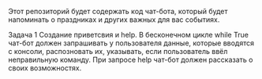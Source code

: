 Этот репозиторий будет содержать код чат-бота, который будет напоминать о праздниках и других важных для вас событиях.

Задача 1
Создание приветсвия и help.
В бесконечном цикле while True чат-бот должен запрашивать у пользователя данные, которые вводятся с консоли,
распозновать их, указывать, если пользователь ввёл неправильную команду.
При запросе help чат-бот должен рассказать о своих возможностях.